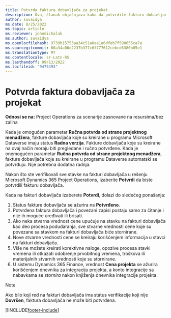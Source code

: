 ```yaml
---
title: Potvrda faktura dobavljača za projekat
description: Ovaj članak objašnjava kako da potvrdite fakturu dobavljača na projektu u rešenju Microsoft Dynamics 365 Project Operations i opisuje finansijski uticaj potvrde fakture dobavljača na projektu.
author: suvaidya
ms.date: 8/25/2022
ms.topic: article
ms.reviewer: johnmichalak
ms.author: suvaidya
ms.openlocfilehash: 9739b15753aa34c51a0aa1e6dfeb7f590655ca7a
ms.sourcegitcommit: 60a34a00e2237b377c6f777612cebcd6380b05e1
ms.translationtype: MT
ms.contentlocale: sr-Latn-RS
ms.lasthandoff: 09/13/2022
ms.locfileid: "9475493"
---
```

# <a name="confirm-project-vendor-invoices"></a>Potvrda faktura dobavljača za projekat

**Odnosi se na:** Project Operations za scenarije zasnovane na resursima/bez zaliha

Kada je omogućen parametar **Ručna potvrda od strane projektnog menadžera**, fakture dobavljača koje su kreirane u programu Microsoft Dataverse imaju status **Radna verzija**. Fakture dobavljača koje su kreirane na ovaj način moraju biti pregledane i ručno potvrđene. Kada je onemogućen parametar **Ručna potvrda od strane projektnog menadžera**, fakture dobavljača koje su kreirane u programu Dataverse automatski se potvrđuju. Nije potrebna dodatna radnja. 

Nakon što ste verifikovali sve stavke na fakturi dobavljača u rešenju Microsoft Dynamics 365 Project Operations, izaberite **Potvrdi** da biste potvrdili fakturu dobavljača.

Kada na fakturi dobavljača izaberete **Potvrdi**, dolazi do sledećeg ponašanja:

1. Status fakture dobavljača se ažurira na **Potvrđeno**.
1. Potvrđena faktura dobavljača i povezani zapisi postaju samo za čitanje i nije ih moguće uređivati ili brisati.
1. Ako neka stvarna vrednost cene upućuje na stavku na fakturi dobavljača kao deo procesa podudaranja, sve stvarne vrednosti cene koje su povezane sa stavkom na fakturi dobavljača biće stornirane.
1. Nove stvarne vrednosti cene se kreiraju korišćenjem informacija u stavci na fakturi dobavljača.
1. Više ne možete kreirati korektivne naloge, opozive procesa stavki vremena ili otkazati odobrenje prvobitnog vremena, troškova ili materijalnih stvarnih vrednosti koje su stornirane.
1. U sistemu Dynamics 365 Finance, vrednost **Cena projekta** se ažurira korišćenjem dnevnika za integraciju projekta, a konto integracije sa nabavkama se *stornira* nakon knjiženja dnevnika integracije projekta.

> [!NOTE]
> Ako bilo koji red na fakturi dobavljača ima status verifikacije koji nije **Dovršen**, faktura dobavljača ne može biti potvrđena.

[!INCLUDE[footer-include](../includes/footer-banner.md)]
